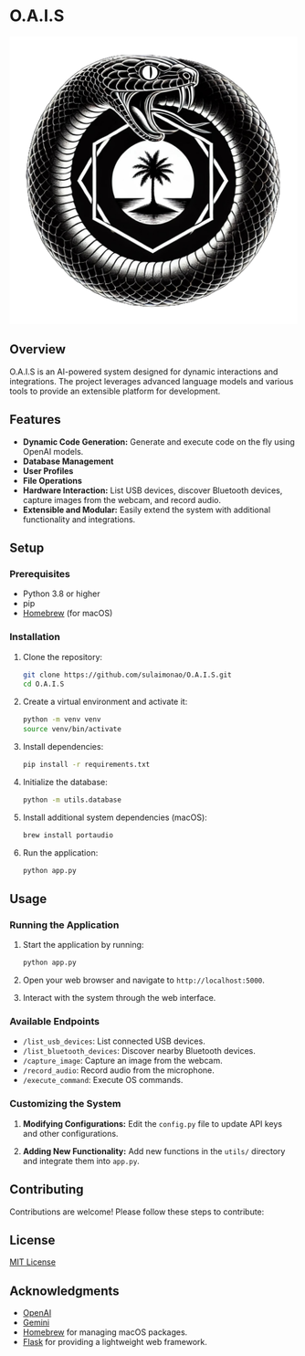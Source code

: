# O.A.I.S

![O.A.I.S Logo](static/images/logo.png)

## Overview

O.A.I.S is an AI-powered system designed for dynamic interactions and integrations. The project leverages advanced language models and various tools to provide an extensible platform for development.

## Features

- **Dynamic Code Generation:** Generate and execute code on the fly using OpenAI models.
- **Database Management**
- **User Profiles**
- **File Operations**
- **Hardware Interaction:** List USB devices, discover Bluetooth devices, capture images from the webcam, and record audio.
- **Extensible and Modular:** Easily extend the system with additional functionality and integrations.

## Setup

### Prerequisites

- Python 3.8 or higher
- pip
- [Homebrew](https://brew.sh/) (for macOS)

### Installation

1. Clone the repository:

    ```sh
    git clone https://github.com/sulaimonao/O.A.I.S.git
    cd O.A.I.S
    ```

2. Create a virtual environment and activate it:

    ```sh
    python -m venv venv
    source venv/bin/activate
    ```

3. Install dependencies:

    ```sh
    pip install -r requirements.txt
    ```

4. Initialize the database:

    ```sh
    python -m utils.database
    ```

5. Install additional system dependencies (macOS):

    ```sh
    brew install portaudio
    ```

6. Run the application:

    ```sh
    python app.py
    ```

## Usage

### Running the Application

1. Start the application by running:

    ```sh
    python app.py
    ```

2. Open your web browser and navigate to `http://localhost:5000`.

3. Interact with the system through the web interface.

### Available Endpoints

- `/list_usb_devices`: List connected USB devices.
- `/list_bluetooth_devices`: Discover nearby Bluetooth devices.
- `/capture_image`: Capture an image from the webcam.
- `/record_audio`: Record audio from the microphone.
- `/execute_command`: Execute OS commands.

### Customizing the System

1. **Modifying Configurations:**
   Edit the `config.py` file to update API keys and other configurations.

2. **Adding New Functionality:**
   Add new functions in the `utils/` directory and integrate them into `app.py`.

## Contributing

Contributions are welcome! Please follow these steps to contribute:

## License

[MIT License](LICENSE)

## Acknowledgments

- [OpenAI](https://www.openai.com/)
- [Gemini](https://www.gemini.google.com/)
- [Homebrew](https://brew.sh/) for managing macOS packages.
- [Flask](https://flask.palletsprojects.com/) for providing a lightweight web framework.
